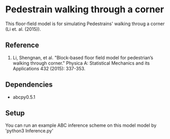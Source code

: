 # Pedestrain walking through a corner
This floor-field model is for simulating Pedestrains' walking throug a corner (Li et. al. (2015)). 

## Reference
1. Li, Shengnan, et al. "Block-based floor field model for pedestrian’s walking through corner." Physica A: Statistical Mechanics and its Applications 432 (2015): 337-353.

## Dependencies 
- abcpy0.5.1

## Setup
You can run an example ABC inference scheme on this model model by 'python3 Inference.py'
